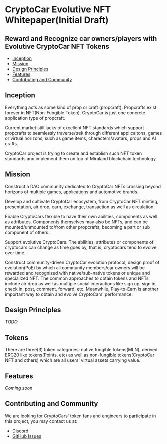 # CryptoCar Evolutive NFT Whitepaper(Initial Draft)

## Reward and Recognize car owners/players with Evolutive CryptoCar NFT Tokens

- [Inception](#inception)
- [Mission](#mission)
- [Design Principles](#design-principles)
- [Features](#features)
- [Contributing and Community](#contributing-and-community)

## Inception

Everything acts as some kind of prop or craft (propcraft). Propcrafts exist forever in NFT(Non-Fungible Token). CryptoCar is just one concrete application type of propcraft.

Current market still lacks of excellent NFT standards which support propcrafts to seamlessly traverse/trek through different applicaitons, games or virtual horizons, such as game items, characters/avatars, props and AI crafts.

CryptoCar project is trying to create and establish such NFT token standards and implement them on top of Miraland blockchain technology.

## Mission

Construct a DAO community dedicated to CryptoCar NFTs crossing beyond horizons of multiple games, applications and automotive brands.

Develop and cultivate CryptoCar ecosystem, from CryptoCar NFT minting, presentation, air drop, earn, exchange, transaction as well as circulation.

Enable CryptoCars flexible to have their own abilities, components as well as attributes. Components themselves may also be NFTs, and can be mounted/unmounted to/from other propcrafts, becoming a part or sub component of others. 

Support evolutive CryptoCars. The abilities, attributes or components of cryptocars can change as time goes by, that is, cryptocars tend to evolve over time. 

Construct community-driven CryptoCar evolution protocol, design proof of evolution(PoE) by which all community members/car owners will be rewarded and recognized with native/sub-native tokens or unique and specialized NFT. The common approaches to obtain tokens and NFTs include air drop as well as multiple social interactions like sign up, sign in, check in, post, comment, forward, etc. Meanwhile, Play-to-Earn is another important way to obtain and evolve CryptoCars’ performance.

## Design Principles

*TODO*


## Tokens

There are three(3) token categories:  native fungible tokens(MLN), derived ERC20 like tokens(Points, etc) as well as non-fungible tokens(CryptoCar NFT and others) which are all users' virtual assets carrying value.

## Features

*Coming soon*

## Contributing and Community

We are looking for CryptoCars' token fans and engineers to participate in this project, you may contact us at:

- [Discord](https://discord.gg/jJUGKcKNz5)
- [GitHub Issues](https://github.com/miraland-labs/crypto-car-whitepaper/issues)
